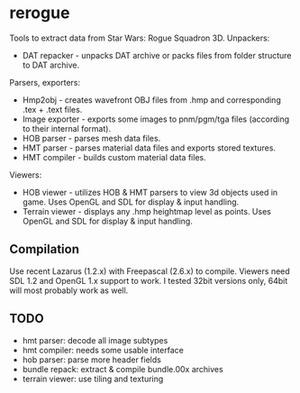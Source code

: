 rerogue
=======

Tools to extract data from Star Wars: Rogue Squadron 3D.
Unpackers:
* DAT repacker - unpacks DAT archive or packs files from folder structure to DAT archive.

Parsers, exporters:
* Hmp2obj - creates wavefront OBJ files from .hmp and corresponding .tex + .text files. 
* Image exporter - exports some images to pnm/pgm/tga files (according to their internal format).
* HOB parser - parses mesh data files.
* HMT parser - parses material data files and exports stored textures.
* HMT compiler - builds custom material data files.

Viewers:
* HOB viewer - utilizes HOB & HMT parsers to view 3d objects used in game. Uses OpenGL and SDL for display & input handling.
* Terrain viewer - displays any .hmp heightmap level as points. Uses OpenGL and SDL for display & input handling.

Compilation
-----------

Use recent Lazarus (1.2.x) with Freepascal (2.6.x) to compile.
Viewers need SDL 1.2 and OpenGL 1.x support to work. I tested 32bit versions only, 64bit will most probably work as well.

TODO
-----------

* hmt parser: decode all image subtypes
* hmt compiler: needs some usable interface
* hob parser: parse more header fields
* bundle repack: extract & compile bundle.00x archives
* terrain viewer: use tiling and texturing
